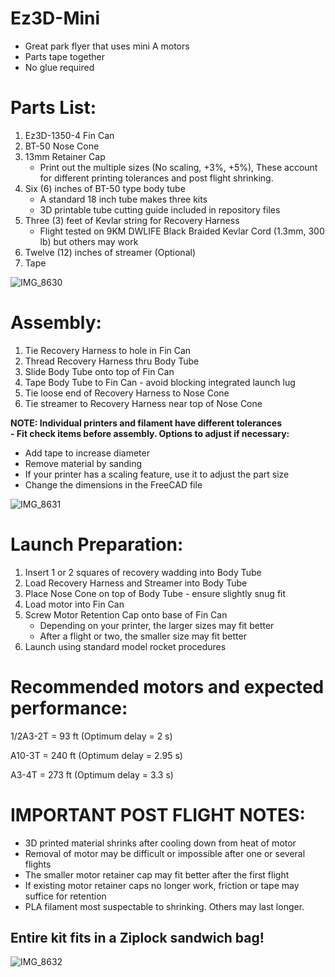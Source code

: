 # Ez3D-Mini

- Great park flyer that uses mini A motors
- Parts tape together
- No glue required

# Parts List:
1. Ez3D-1350-4 Fin Can
2. BT-50 Nose Cone
3. 13mm Retainer Cap
   - Print out the multiple sizes (No scaling, +3%, +5%), These account for different printing tolerances and post flight shrinking.
4. Six (6) inches of BT-50 type body tube
   - A standard 18 inch tube makes three kits
   - 3D printable tube cutting guide included in repository files
5. Three (3) feet of Kevlar string for Recovery Harness
   - Flight tested on 9KM DWLIFE Black Braided Kevlar Cord (1.3mm, 300 lb) but others may work
6. Twelve (12) inches of streamer (Optional)
7. Tape

![IMG_8630](https://github.com/user-attachments/assets/f9ae94c9-5d4c-404a-957a-ee56761a1d3d)


# Assembly: 
     
1. Tie Recovery Harness to hole in Fin Can
2. Thread Recovery Harness thru Body Tube
3. Slide Body Tube onto top of Fin Can
4. Tape Body Tube to Fin Can - avoid blocking integrated launch lug
5. Tie loose end of Recovery Harness to Nose Cone
6. Tie streamer to Recovery Harness near top of Nose Cone

**NOTE: Individual printers and filament have different tolerances** <br />
**- Fit check items before assembly. Options to adjust if necessary:**
- Add tape to increase diameter
- Remove material by sanding
- If your printer has a scaling feature, use it to adjust the part size
- Change the dimensions in the FreeCAD file

![IMG_8631](https://github.com/user-attachments/assets/58287e29-104e-4233-98d7-ca3a119b4274)


# Launch Preparation:
1. Insert 1 or 2 squares of recovery wadding into Body Tube
2. Load Recovery Harness and Streamer into Body Tube
3. Place Nose Cone on top of Body Tube - ensure slightly snug fit
4. Load motor into Fin Can
5. Screw Motor Retention Cap onto base of Fin Can
   - Depending on your printer, the larger sizes may fit better
   - After a flight or two, the smaller size may fit better
6. Launch using standard model rocket procedures


# Recommended motors and expected performance: 



1/2A3-2T   = 93 ft  (Optimum delay = 2 s)

A10-3T      = 240 ft (Optimum delay = 2.95 s)

A3-4T       = 273 ft (Optimum delay = 3.3 s)


# IMPORTANT POST FLIGHT NOTES:
- 3D printed material shrinks after cooling down from heat of motor
- Removal of motor may be difficult or impossible after one or several flights
- The smaller motor retainer cap may fit better after the first flight
- If existing motor retainer caps no longer work, friction or tape may suffice for retention
- PLA filament most suspectable to shrinking. Others may last longer.

## Entire kit fits in a Ziplock sandwich bag!


![IMG_8632](https://github.com/user-attachments/assets/43ce0496-9851-4677-bde7-5a7cc4c23da1)


